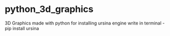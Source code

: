 # python_3d_graphics
 3D Graphics made with python
 for installing  ursina engine write in terminal    -   pip install ursina
